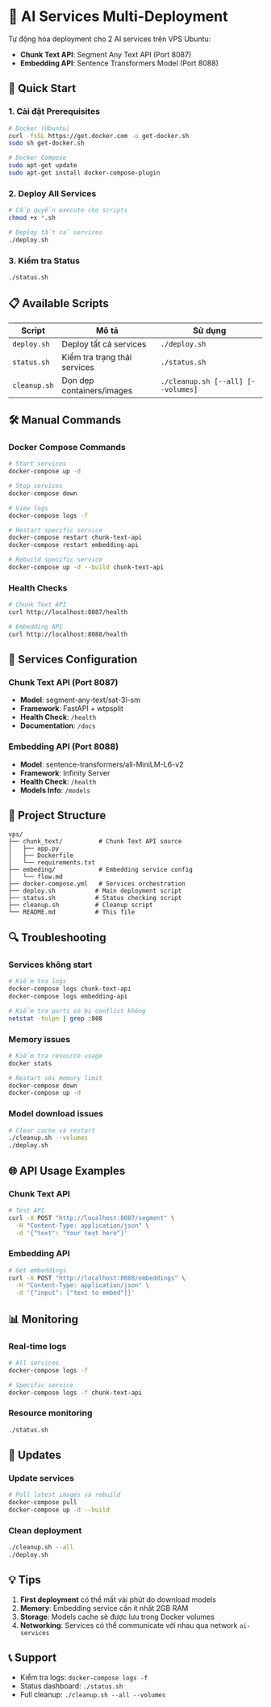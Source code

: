 # 🤖 AI Services Multi-Deployment

Tự động hóa deployment cho 2 AI services trên VPS Ubuntu:
- **Chunk Text API**: Segment Any Text API (Port 8087)
- **Embedding API**: Sentence Transformers Model (Port 8088)

## 🚀 Quick Start

### 1. Cài đặt Prerequisites
```bash
# Docker (Ubuntu)
curl -fsSL https://get.docker.com -o get-docker.sh
sudo sh get-docker.sh

# Docker Compose
sudo apt-get update
sudo apt-get install docker-compose-plugin
```

### 2. Deploy All Services
```bash
# Cấp quyền execute cho scripts
chmod +x *.sh

# Deploy tất cả services
./deploy.sh
```

### 3. Kiểm tra Status
```bash
./status.sh
```

## 📋 Available Scripts

| Script | Mô tả | Sử dụng |
|--------|-------|---------|
| `deploy.sh` | Deploy tất cả services | `./deploy.sh` |
| `status.sh` | Kiểm tra trạng thái services | `./status.sh` |
| `cleanup.sh` | Dọn dẹp containers/images | `./cleanup.sh [--all] [--volumes]` |

## 🛠️ Manual Commands

### Docker Compose Commands
```bash
# Start services
docker-compose up -d

# Stop services  
docker-compose down

# View logs
docker-compose logs -f

# Restart specific service
docker-compose restart chunk-text-api
docker-compose restart embedding-api

# Rebuild specific service
docker-compose up -d --build chunk-text-api
```

### Health Checks
```bash
# Chunk Text API
curl http://localhost:8087/health

# Embedding API
curl http://localhost:8088/health
```

## 🔧 Services Configuration

### Chunk Text API (Port 8087)
- **Model**: segment-any-text/sat-3l-sm
- **Framework**: FastAPI + wtpsplit
- **Health Check**: `/health`
- **Documentation**: `/docs`

### Embedding API (Port 8088)  
- **Model**: sentence-transformers/all-MiniLM-L6-v2
- **Framework**: Infinity Server
- **Health Check**: `/health`
- **Models Info**: `/models`

## 📂 Project Structure
```
vps/
├── chunk_text/          # Chunk Text API source
│   ├── app.py
│   ├── Dockerfile
│   └── requirements.txt
├── embeding/            # Embedding service config
│   └── flow.md
├── docker-compose.yml   # Services orchestration
├── deploy.sh           # Main deployment script
├── status.sh           # Status checking script
├── cleanup.sh          # Cleanup script
└── README.md           # This file
```

## 🔍 Troubleshooting

### Services không start
```bash
# Kiểm tra logs
docker-compose logs chunk-text-api
docker-compose logs embedding-api

# Kiểm tra ports có bị conflict không
netstat -tulpn | grep :808
```

### Memory issues
```bash
# Kiểm tra resource usage
docker stats

# Restart với memory limit
docker-compose down
docker-compose up -d
```

### Model download issues
```bash
# Clear cache và restart
./cleanup.sh --volumes
./deploy.sh
```

## 🌐 API Usage Examples

### Chunk Text API
```bash
# Test API
curl -X POST "http://localhost:8087/segment" \
  -H "Content-Type: application/json" \
  -d '{"text": "Your text here"}'
```

### Embedding API
```bash
# Get embeddings
curl -X POST "http://localhost:8088/embeddings" \
  -H "Content-Type: application/json" \
  -d '{"input": ["text to embed"]}'
```

## 📊 Monitoring

### Real-time logs
```bash
# All services
docker-compose logs -f

# Specific service
docker-compose logs -f chunk-text-api
```

### Resource monitoring
```bash
./status.sh
```

## 🔄 Updates

### Update services
```bash
# Pull latest images và rebuild
docker-compose pull
docker-compose up -d --build
```

### Clean deployment  
```bash
./cleanup.sh --all
./deploy.sh
```

## 💡 Tips

1. **First deployment** có thể mất vài phút do download models
2. **Memory**: Embedding service cần ít nhất 2GB RAM
3. **Storage**: Models cache sẽ được lưu trong Docker volumes
4. **Networking**: Services có thể communicate với nhau qua network `ai-services`

## 📞 Support

- Kiểm tra logs: `docker-compose logs -f`
- Status dashboard: `./status.sh`
- Full cleanup: `./cleanup.sh --all --volumes` 